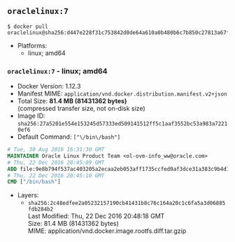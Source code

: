 ## `oraclelinux:7`

```console
$ docker pull oraclelinux@sha256:d447e228f31c753842d0de64a610a0b480b6c7b850c27813a67fd8e7a938ccee
```

-	Platforms:
	-	linux; amd64

### `oraclelinux:7` - linux; amd64

-	Docker Version: 1.12.3
-	Manifest MIME: `application/vnd.docker.distribution.manifest.v2+json`
-	Total Size: **81.4 MB (81431362 bytes)**  
	(compressed transfer size, not on-disk size)
-	Image ID: `sha256:27a5201e554e153245d57333ed509141512ff5c1aaf3552bc53a983a72210ef6`
-	Default Command: `["\/bin\/bash"]`

```dockerfile
# Tue, 30 Aug 2016 16:31:30 GMT
MAINTAINER Oracle Linux Product Team <ol-ovm-info_ww@oracle.com>
# Thu, 22 Dec 2016 20:45:09 GMT
ADD file:9e8b794f537ac403205a2ecaa2eb053aff1735ccfed0af3dce31a383c9b4d16b in / 
# Thu, 22 Dec 2016 20:45:10 GMT
CMD ["/bin/bash"]
```

-	Layers:
	-	`sha256:2c48edfee2a05232157190cb41431b8c76c164a20c1c6fa5a3d06885fdb284b2`  
		Last Modified: Thu, 22 Dec 2016 20:48:18 GMT  
		Size: 81.4 MB (81431362 bytes)  
		MIME: application/vnd.docker.image.rootfs.diff.tar.gzip
